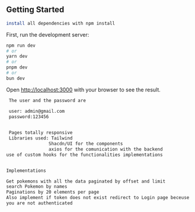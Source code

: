 

## Getting Started
```bash
install all dependencies with npm install 

```
First, run the development server:

```bash
npm run dev
# or
yarn dev
# or
pnpm dev
# or
bun dev
```

Open [http://localhost:3000](http://localhost:3000) with your browser to see the result.

```bash
 The user and the password are 

 user: admin@gmail.com
 password:123456
 

````


```bash
 Pages totally responsive 
 Libraries used: Tailwind
                Shacdn/UI for the components 
                axios for the comunication with the backend 
use of custom hooks for the functionalities implementations


Implementations 

Get pokemons with all the data paginated by offset and limit 
search Pokemon by names
Paginations by 20 elements per page 
Also implement if token does not exist redirect to Login page beceuse 
you are not authenticated

 

````

